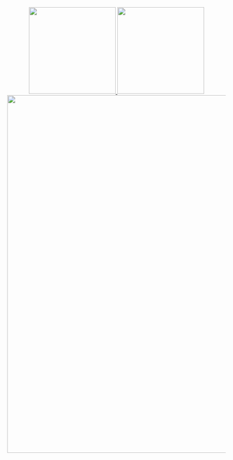 <div align="center">
  <a href="https://github.com/canonnizq">
    <img height=200 src="https://github-readme-stats.vercel.app/api?username=canonnizq&theme=onedark&rank_icon=percentile" />
    <img height=200 src="https://github-readme-stats.vercel.app/api/top-langs?username=canonnizq&theme=onedark&layout=compact" />
    <br>
    <img width=825 src="https://github-profile-trophy.vercel.app/?username=canonnizq&theme=onedark&row=1" />
  </a>
</div>
